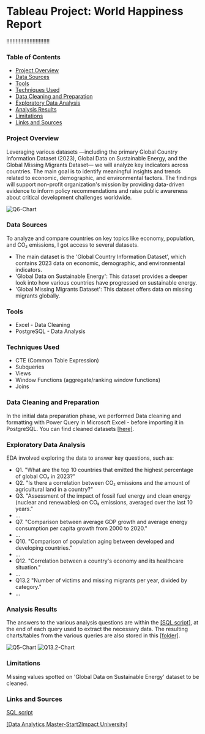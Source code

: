 # Tableau Project: World Happiness Report
!!!!!!!!!!!!!!!!!!!!!!!!!!!!
### Table of Contents

- [Project Overview](#project-overview)
- [Data Sources](#data-sources)
- [Tools](#tools)
- [Techniques Used](#techniques-used)
- [Data Cleaning and Preparation](#data-cleaning-and-Preparation)
- [Exploratory Data Analysis](#exploratory-data-analysis)
- [Analysis Results ](#analysis-results)
- [Limitations](#limitations)
- [Links and Sources](#links-and-sources)



### Project Overview

Leveraging various datasets —including the primary Global Country Information Dataset (2023), Global Data on Sustainable Energy, and the Global Missing Migrants Dataset— we will analyze key indicators across countries.  The main goal is to identify meaningful insights and trends related to economic, demographic, and environmental factors.
The findings will support non-profit organization's mission by providing data-driven evidence to inform policy recommendations and raise public awareness about critical development challenges worldwide.

![Q6-Chart](https://github.com/GabryGit/SQL-Project-Global-sustainable-development/blob/main/Charts/Q6.png)



### Data Sources

To analyze and compare countries on key topics like economy, population, and CO₂ emissions, I got access to several datasets.
- The main dataset is the 'Global Country Information Dataset', which contains 2023 data on economic, demographic, and environmental indicators.
- 'Global Data on Sustainable Energy': This dataset provides a deeper look into how various countries have progressed on sustainable energy.
- 'Global Missing Migrants Dataset': This dataset offers data on missing migrants globally.



### Tools

- Excel - Data Cleaning
- PostgreSQL - Data Analysis



### Techniques Used

- CTE (Common Table Expression)
- Subqueries
- Views
- Window Functions (aggregate/ranking window functions)
- Joins


  
### Data Cleaning and Preparation

In the initial data preparation phase, we performed Data cleaning and formatting with Power Query in Microsoft Excel - before importing it in PostgreSQL.
You can find cleaned datasets [[here]](https://github.com/GabryGit/SQL-Project-Global-sustainable-development/tree/main/Clean_datasets).



### Exploratory Data Analysis

EDA involved exploring the data to answer key questions, such as:

- Q1. "What are the top 10 countries that emitted the highest percentage of global CO₂ in 2023?"
- Q2. "Is there a correlation between CO₂ emissions and the amount of agricultural land in a country?"
- Q3. "Assessment of the impact of fossil fuel energy and clean energy (nuclear and renewables) on CO₂ emissions, averaged over the last 10 years."
- ...
- Q7. "Comparison between average GDP growth and average energy consumption per capita growth from 2000 to 2020."
- ...
- Q10. "Comparison of population aging between developed and developing countries."
- ...
- Q12. "Correlation between a country's economy and its healthcare situation."
- ...
- Q13.2 "Number of victims and missing migrants per year, divided by category."
- ...
  


### Analysis Results 

The answers to the various analysis questions are within the [[SQL script]](https://github.com/GabryGit/SQL-Project-Global-sustainable-development/blob/main/SQL_Project-Global_Sustainable_Developement.sql), at the end of each query used to extract the necessary data. The resulting charts/tables from the various queries are also stored in this [[folder]](https://github.com/GabryGit/SQL-Project-Global-sustainable-development/tree/main/Charts). 

![Q5-Chart](https://github.com/GabryGit/SQL-Project-Global-sustainable-development/blob/main/Charts/Q5.png)
![Q13.2-Chart](https://github.com/GabryGit/SQL-Project-Global-sustainable-development/blob/main/Charts/Q13.2.png)

### Limitations

Missing values spotted on 'Global Data on Sustainable Energy' dataset to be cleaned.



### Links and Sources
[SQL script](https://github.com/GabryGit/SQL-Project-Global-sustainable-development/blob/main/SQL_Project-Global_Sustainable_Developement.sql)

[[Data Analytics Master-Start2Impact University]](https://www.start2impact.it/master/data-science-analytics/)


